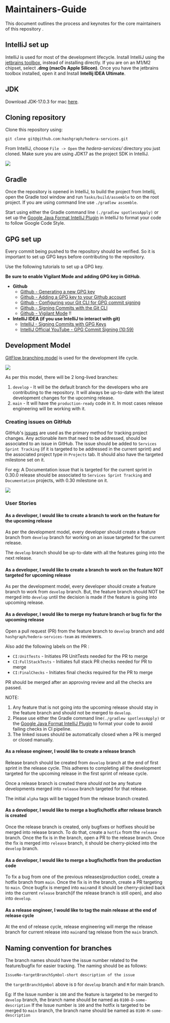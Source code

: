 # Maintainers-Guide

This document outlines the process and keynotes for the core maintainers of this repository .

## IntelliJ set up
IntelliJ is used for most of the development lifecycle.
Install IntelliJ using the [jetbrains toolbox](https://www.jetbrains.com/lp/toolbox/), instead of installing directly.
If you are on an M1/M2 chipset, select **.dmg (macOs Apple Silicon)**. Once you have the jetbrains toolbox installed, 
open it and Install **Intellij IDEA Ultimate**.

## JDK
Download JDK-17.0.3 for mac [here](https://adoptium.net/temurin/releases/).

## Cloning repository
Clone this repository using:
```
git clone git@github.com:hashgraph/hedera-services.git
```

From IntelliJ, choose `File -> Open` the _hedera-services/_ directory you just cloned.
Make sure you are using JDK17 as the project SDK in IntelliJ. 

<p>
    <img src="assets/jdk-17.png"/>
</p>

## Gradle
Once the repository is opened in IntelliJ, to build the project from Intellij, open the Gradle tool window and 
run `Tasks/build/assemble` to on the root project. If you are using command line use `./gradlew assemble`.

Start using either the Gradle command line 
`(./gradlew spotlessApply)`  or set up the [Google Java Format IntelliJ Plugin](https://github.com/google/google-java-format#intellij-android-studio-and-other-jetbrains-ides) 
in IntelliJ to format your code to follow Google Code Style.

## GPG set up
Every commit being pushed to the repository should be verified. So it is important to set up GPG keys before 
contributing to the repository. 

Use the following tutorials to set up a GPG key. 

**Be sure to enable Vigilant Mode and adding GPG key in GitHub**.

- **Github**
    - [Github - Generating a new GPG key](https://docs.github.com/en/authentication/managing-commit-signature-verification/generating-a-new-gpg-key)
    - [Github - Adding a GPG key to your Github account](https://docs.github.com/en/authentication/managing-commit-signature-verification/adding-a-gpg-key-to-your-github-account)
    - [Github - Configuring your Git CLI for GPG commit signing](https://docs.github.com/en/authentication/managing-commit-signature-verification/telling-git-about-your-signing-key)
    - [Github - Signing Commits with the Git CLI](https://docs.github.com/en/authentication/managing-commit-signature-verification/signing-commits)
    - [Github - Vigilant Mode](https://docs.github.com/en/authentication/managing-commit-signature-verification/displaying-verification-statuses-for-all-of-your-commits) ‼️
- **IntelliJ IDEA (if you use IntelliJ to interact with git)**
    - [IntelliJ - Signing Commits with GPG Keys](https://www.jetbrains.com/help/idea/set-up-GPG-commit-signing.html)
    - [IntelliJ Official YouTube - GPG Commit Signing (10:59)](https://youtu.be/RBhz-8fZN9A?t=659)

## Development Model
[GitFlow branching model](https://nvie.com/posts/a-successful-git-branching-model/) is used for the development life cycle.

<p>
    <img src="./assets/gitflow-branching-model.png"/>
</p>

As per this model, there will be 2 long-lived branches:
1. `develop` - It will be the default branch for the developers who are contributing to the repository. It will always 
be up-to-date with the latest development changes for the upcoming release.
2. `main` - It will have the `production-ready` code in it. In most cases release engineering will be working with it.

### Creating issues on GitHub
GitHub's [issues](https://github.com/hashgraph/hedera-services/issues) are used as the primary method for tracking
project changes.
Any actionable item that need to be addressed, should be associated to an issue in GitHub.
The issue should be added to `Services Sprint Tracking` (if it is targeted to be addressed in the current sprint)
and the associated project type in `Projects` tab. It should also have the targeted milestone set on it.

For eg: A Documentation issue that is targeted for the current sprint in 0.30.0 release should be associated to 
`Services Sprint Tracking` and `Documentation` projects, with 0.30 milestone on it.

<p>
    <img src="./assets/labels-on-issue.png"/>
</p>

### User Stories

#### As a developer, I would like to create a branch to work on the feature for the upcoming release
As per the development model, every developer should create a feature branch from `develop` branch for working on an 
issue targeted for the current release. 

The `develop` branch should be up-to-date with all the features going into the next release.

#### As a developer, I would like to create a branch to work on the feature NOT targeted for upcoming release
As per the development model, every developer should create a feature branch to work from `develop` branch. But, the 
feature branch should NOT be merged into `develop` until the decision is made if the feature is going into upcoming 
release.

#### As a developer, I would like to merge my feature branch or bug fix for the upcoming release
Open a pull request (PR) from the feature branch to `develop` branch and add `hashgraph/hedera-services-team` as reviewers.

Also add the following labels on the PR :
- `CI:UnitTests` - Initiates PR UnitTests needed for the PR to merge
- `CI:FullStackTests` - Initiates full stack PR checks needed for PR to merge
- `CI:FinalChecks` - Initiates final checks required for the PR to merge

PR should be merged after an approving review and all the checks are passed.

NOTE: 
1. Any feature that is not going into the upcoming release should stay in the feature branch and should not be merged
to `develop`.
2. Please use either the Gradle command line`(./gradlew spotlessApply)`  or the [Google Java Format IntelliJ Plugin](https://github.com/google/google-java-format#intellij-android-studio-and-other-jetbrains-ides)
to format your code to avoid failing checks in CI pipeline.
3. The linked issues should be automatically closed when a PR is merged or closed manually.

#### As a release engineer, I would like to create a release branch

Release branch should be created from `develop` branch at the end of first sprint in the release cycle. This adheres to
completing all the development targeted for the upcoming release in the first sprint of release cycle.

Once a release branch is created there _should not_ be any feature developments merged into `release` branch targeted 
for that release.

The initial `alpha` tags will be tagged from the release branch created.

#### As a developer, I would like to merge a bugfix/hotfix after release branch is created

Once the release branch is created, only bugfixes or hotfixes should be merged into release branch. To do that, create
a `hotfix` from the `release` branch. Once the fix is in the branch, open a PR to the release branch. Once 
the fix is merged into `release` branch, it should be cherry-picked into the `develop` branch.

#### As a developer, I would like to merge a bugfix/hotfix from the production code

To fix a bug from one of the previous releases(production code), create a hotfix branch from `main`. Once the fix is in
the branch, create a PR targeting to `main`. Once bugfix is merged into `main`and it should be cherry-picked 
back into the current `release` branch(if the release branch is still open), and also into `develop`.

#### As a release engineer, I would like to tag the main release at the end of release cycle

At the end of release cycle, release engineering will merge the release branch for current release into `main`and tag 
release from the `main` branch.

## Naming convention for branches
The branch names should have the issue number related to the feature/bugfix for easier tracking. 
The naming should be as follows:

```IssueNo-targetBranchSymbol-short description of the issue```

the `targetBranchSymbol` above is `D` for `develop` branch and `M` for main branch.

Eg: If the Issue number is `100` and the feature is targeted to be merged to `develop` branch, the branch name should be named as
 `0100-D-some-description`
If the Issue number is `100` and the hotfix is targeted to be merged to `main` branch, the branch name should be named as
`0100-M-some-description`


